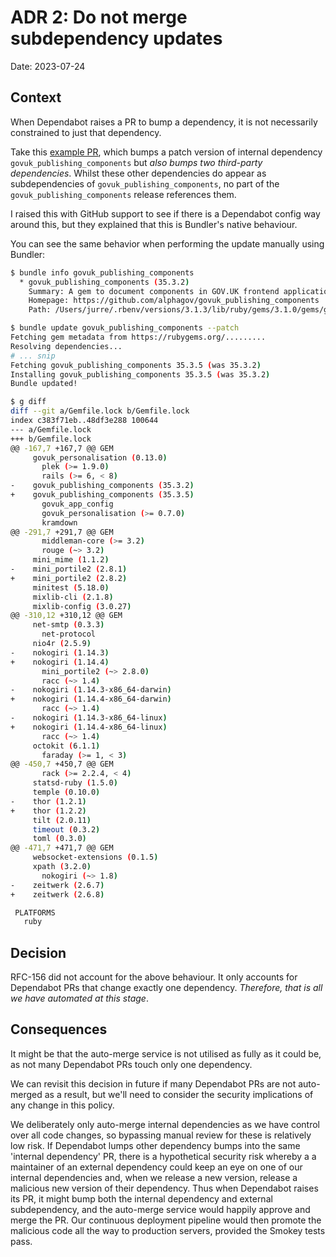 # ADR 2: Do not merge subdependency updates

Date: 2023-07-24

## Context

When Dependabot raises a PR to bump a dependency, it is not necessarily constrained to just that dependency.

Take this [example PR](https://github.com/alphagov/govuk-developer-docs/pull/3987/files), which bumps a patch version of internal dependency `govuk_publishing_components` but *also bumps two third-party dependencies*. Whilst these other dependencies do appear as subdependencies of `govuk_publishing_components`, no part of the `govuk_publishing_components` release references them.

I raised this with GitHub support to see if there is a Dependabot config way around this, but they explained that this is Bundler's native behaviour.

You can see the same behavior when performing the update manually using Bundler:

```sh
$ bundle info govuk_publishing_components
  * govuk_publishing_components (35.3.2)
    Summary: A gem to document components in GOV.UK frontend applications
    Homepage: https://github.com/alphagov/govuk_publishing_components
    Path: /Users/jurre/.rbenv/versions/3.1.3/lib/ruby/gems/3.1.0/gems/govuk_publishing_components-35.3.2

$ bundle update govuk_publishing_components --patch
Fetching gem metadata from https://rubygems.org/.........
Resolving dependencies...
# ... snip
Fetching govuk_publishing_components 35.3.5 (was 35.3.2)
Installing govuk_publishing_components 35.3.5 (was 35.3.2)
Bundle updated!

$ g diff
diff --git a/Gemfile.lock b/Gemfile.lock
index c383f71eb..48df3e288 100644
--- a/Gemfile.lock
+++ b/Gemfile.lock
@@ -167,7 +167,7 @@ GEM
     govuk_personalisation (0.13.0)
       plek (>= 1.9.0)
       rails (>= 6, < 8)
-    govuk_publishing_components (35.3.2)
+    govuk_publishing_components (35.3.5)
       govuk_app_config
       govuk_personalisation (>= 0.7.0)
       kramdown
@@ -291,7 +291,7 @@ GEM
       middleman-core (>= 3.2)
       rouge (~> 3.2)
     mini_mime (1.1.2)
-    mini_portile2 (2.8.1)
+    mini_portile2 (2.8.2)
     minitest (5.18.0)
     mixlib-cli (2.1.8)
     mixlib-config (3.0.27)
@@ -310,12 +310,12 @@ GEM
     net-smtp (0.3.3)
       net-protocol
     nio4r (2.5.9)
-    nokogiri (1.14.3)
+    nokogiri (1.14.4)
       mini_portile2 (~> 2.8.0)
       racc (~> 1.4)
-    nokogiri (1.14.3-x86_64-darwin)
+    nokogiri (1.14.4-x86_64-darwin)
       racc (~> 1.4)
-    nokogiri (1.14.3-x86_64-linux)
+    nokogiri (1.14.4-x86_64-linux)
       racc (~> 1.4)
     octokit (6.1.1)
       faraday (>= 1, < 3)
@@ -450,7 +450,7 @@ GEM
       rack (>= 2.2.4, < 4)
     statsd-ruby (1.5.0)
     temple (0.10.0)
-    thor (1.2.1)
+    thor (1.2.2)
     tilt (2.0.11)
     timeout (0.3.2)
     toml (0.3.0)
@@ -471,7 +471,7 @@ GEM
     websocket-extensions (0.1.5)
     xpath (3.2.0)
       nokogiri (~> 1.8)
-    zeitwerk (2.6.7)
+    zeitwerk (2.6.8)

 PLATFORMS
   ruby
```

## Decision

RFC-156 did not account for the above behaviour. It only accounts for Dependabot PRs that change exactly one dependency. *Therefore, that is all we have automated at this stage*.

## Consequences

It might be that the auto-merge service is not utilised as fully as it could be, as not many Dependabot PRs touch only one dependency.

We can revisit this decision in future if many Dependabot PRs are not auto-merged as a result, but we'll need to consider the security implications of any change in this policy.

We deliberately only auto-merge internal dependencies as we have control over all code changes, so bypassing manual review for these is relatively low risk. If Dependabot lumps other dependency bumps into the same 'internal dependency' PR, there is a hypothetical security risk whereby a a maintainer of an external dependency could keep an eye on one of our internal dependencies and, when we release a new version, release a malicious new version of their dependency. Thus when Dependabot raises its PR, it might bump both the internal dependency and external subdependency, and the auto-merge service would happily approve and merge the PR. Our continuous deployment pipeline would then promote the malicious code all the way to production servers, provided the Smokey tests pass.
